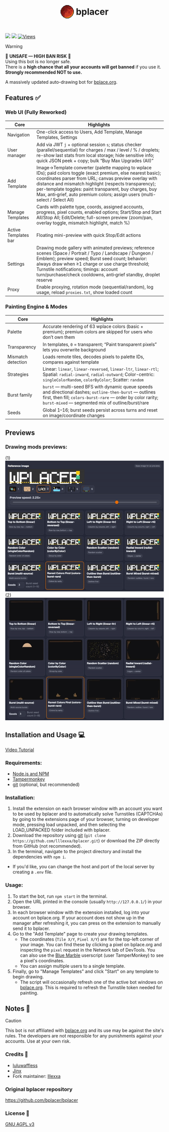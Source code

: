 <h1 align="center"><p style="display: inline-flex; align-items: center; gap: 0.25em"><img style="width: 1.5em; height: 1.5em;" src="public/icons/favicon.png">bplacer</p></h1>

<a href="LICENSE"><img src="https://img.shields.io/github/license/lllexxa/bplacer"></a>
<a href="https://discord.gg/qbtcWrHJvR"><img src="https://img.shields.io/badge/Support-gray?style=flat&logo=Discord&logoColor=white&logoSize=auto&labelColor=5562ea"></a>
[![Views](https://hits.sh/github.com/lllexxa/bplacer.svg?label=Views&color=blue&style=flat)](https://hits.sh/github.com/lllexxa/bplacer/)

> [!WARNING]  
> 🚨 **UNSAFE — HIGH BAN RISK** 🚨  
> Using this bot is no longer safe.  
> There is a **high chance that all your accounts will get banned** if you use it.  
> **Strongly recommended NOT to use.**

A massively updated auto-drawing bot for [bplace.org](https://bplace.org/).

## Features ✅

### Web UI (Fully Reworked)

| Core | Highlights |
| --- | --- |
| Navigation | One-click access to Users, Add Template, Manage Templates, Settings |
| User manager | Add via JWT `j` + optional session `s`; status checker (parallel/sequential) for charges / max / level / % / droplets; re-show last stats from local storage; hide sensitive info; quick JSON peek + copy; bulk “Buy Max Upgrades (All)” |
| Add Template | Image→Template converter (palette mapping to wplace IDs); paid colors toggle (exact premium, else nearest basic); coordinates parser from URL; canvas preview overlay with distance and mismatch highlight (respects transparency); per-template toggles: paint transparent, buy charges, buy Max, anti‑grief, auto premium colors; assign users (multi-select / Select All) |
| Manage Templates | Cards with palette type, coords, assigned accounts, progress, pixel counts, enabled options; Start/Stop and Start All/Stop All; Edit/Delete; full-screen preview (zoom/pan, overlay toggle, mismatch highlight, match %) |
| Active Templates bar | Floating mini-preview with quick Stop/Edit actions |
| Settings | Drawing mode gallery with animated previews; reference scenes (Space / Portrait / Typo / Landscape / Dungeon / Emblem); preview speed; Burst seed count; behavior: always draw when ≥1 charge or use charge threshold; Turnstile notifications; timings: account turn/purchase/check cooldowns, anti‑grief standby, droplet reserve |
| Proxy | Enable proxying, rotation mode (sequential/random), log usage, reload `proxies.txt`, show loaded count |


### Painting Engine & Modes

| Core | Highlights |
| --- | --- |
| Palette | Accurate rendering of 63 wplace colors (basic + premium); premium colors are skipped for users who don’t own them |
| Transparency | In templates, `0` = transparent; “Paint transparent pixels” lets you overwrite background |
| Mismatch detection | Loads remote tiles, decodes pixels to palette IDs, compares against template |
| Strategies | Linear: `linear`, `linear-reversed`, `linear-ltr`, `linear-rtl`; Spatial: `radial-inward`, `radial-outward`; Color-centric: `singleColorRandom`, `colorByColor`; Scatter: `random` |
| Burst family | `burst` — multi-seed BFS with dynamic queue speeds and directional dashes; `outline-then-burst` — outlines first, then fill; `colors-burst-rare` — order by color rarity; `burst-mixed` — segmented mix of outline/burst/rare |
| Seeds | Global 1–16; burst seeds persist across turns and reset on image/coordinate changes |

## Previews

### Drawing mods previews:
(1)
![drawing-mode-preview-1](./preview/drawing-mode-preview-1.gif)
(2)
![drawing-mode-preview-2](./preview/drawing-mode-preview-2.gif)

## Installation and Usage 💻

[Video Tutorial](https://www.youtube.com/watch?v=YR978U84LSY)

### Requirements:
- [Node.js and NPM](https://nodejs.org/en/download)
- [Tampermonkey](https://www.tampermonkey.net/)
- [git](https://git-scm.com/downloads) (optional, but recommended)
### Installation:
1. Install the extension on each browser window with an account you want to be used by bplacer and to automatically solve Turnstiles (CAPTCHAs) by going to the extensions page of your browser, turning on developer mode, pressing load unpacked, and then selecting the LOAD_UNPACKED folder included with bplacer.
2. Download the repository using [git](https://git-scm.com/downloads) (`git clone https://github.com/lllexxa/bplacer.git`) or download the ZIP directly from GitHub (not recommended).
3. In the terminal, navigate to the project directory and install the dependencies with `npm i`.
- If you'd like, you can change the host and port of the local server by creating a `.env` file.
### Usage:
1. To start the bot, run `npm start` in the terminal.
2. Open the URL printed in the console (usually `http://127.0.0.1/`) in your browser.
3. In each browser window with the extension installed, log into your account on bplace.org. If your account does not show up in the manager after refreshing it, you can press on the extension to manually send it to bplacer.
4. Go to the "Add Template" page to create your drawing templates.
   - The coordinates (`Tile X/Y`, `Pixel X/Y`) are for the top-left corner of your image. You can find these by clicking a pixel on bplace.org and inspecting the `pixel` request in the Network tab of DevTools. You can also use the [Blue Marble](https://github.com/SwingTheVine/Wplace-BlueMarble) userscript (user TamperMonkey) to see a pixel's coordinates.
   - You can assign multiple users to a single template.
5. Finally, go to "Manage Templates" and click "Start" on any template to begin drawing.
   - The script will occasionally refresh one of the active bot windows on [bplace.org](https://bplace.org/). This is required to refresh the Turnstile token needed for painting.


## Notes 📝

> [!CAUTION]
> This bot is not affiliated with [bplace.org](https://bplace.org/) and its use may be against the site's rules. The developers are not responsible for any punishments against your accounts. Use at your own risk.

### Credits 🙏

-   [luluwaffless](https://github.com/luluwaffless)
-   [Jinx](https://github.com/JinxTheCatto)
-   Fork maintainer: [lllexxa](https://github.com/lllexxa)

### Original bplacer repository

https://github.com/bplacer/bplacer

### License 📜

[GNU AGPL v3](LICENSE)



